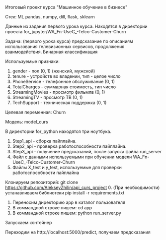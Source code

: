 Итоговый проект курса "Машинное обучение в бизнесе"

Стек:
ML pandas, numpy, dill, flask, sklearn

Данные из задания первого урока курса. Находятся в директории проекта for_jupyter/WA_Fn-UseC_-Telco-Customer-Churn

Задача: (первого урока курса) предсказание по описаниям использования телевизионных сервисов, продолжения взаимодействия. Бинарная классификация

Используемые признаки:
1. gender - пол (0, 1) (женский, мужской)
2. tenure - устройств во владении, тип - целое число
3. PhoneService - телефонное обслуживание (0, 1)
4. TotalCharges - суммарная стоимость, тип число
5. StreamingMovies - просмотр фильмлв (0, 1)
6. StreamingTV - просмотр ТВ (0, 1)
7. TechSupport - техническая поддержка (0, 1)

Целевая переменная: Churn

Модель: model_curs

В директории for_python находятся три ноутбука. 
1. Step1_api - сборка пайплайна. 
2. Step2_api - проверка работоспособности пайплайна. 
3. Step3_api - получение предсказаний, после запуска файла run_server
4. Файл с данными используемыми при обучении модели WA_Fn-UseC_-Telco-Customer-Churn
5. Файлы X_test и y_test, используемые для проверки работоспособности пайплайна

Клонируем репозиторий:
git clone https://github.com/AlekseyZhilin/api_curs_project
0. (При необходимости) устанавливаем библиотеки pip install -r requirements.txt
1. Переносим директорию app в каталог пользователя
2. В коммандной строке пишем: сd app
3. В коммандной строке пишем: python run_server.py

Запускаем контейнер

Переходим на http://localhost:5000/predict, получаем предсказания
